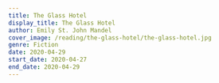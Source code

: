 ```yaml
---
title: The Glass Hotel
display_title: The Glass Hotel
author: Emily St. John Mandel
cover_image: /reading/the-glass-hotel/the-glass-hotel.jpg
genre: Fiction
date: 2020-04-29
start_date: 2020-04-27
end_date: 2020-04-29
---
```

